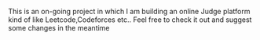 This is an on-going project in which I am building an online Judge platform kind of like Leetcode,Codeforces etc.. Feel free to check it out and suggest some changes in the meantime

